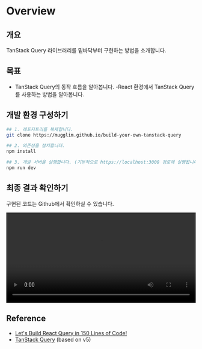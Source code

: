 # Overview

## 개요

TanStack Query 라이브러리를 밑바닥부터 구현하는 방법을 소개합니다.

## 목표

- TanStack Query의 동작 흐름을 알아봅니다.
  -React 환경에서 TanStack Query를 사용하는 방법을 알아봅니다.

## 개발 환경 구성하기

```bash
## 1. 레포지토리를 복제합니다.
git clone https://mugglim.github.io/build-your-own-tanstack-query

## 2. 의존성을 설치합니다.
npm install

## 3. 개발 서버을 실행합니다. (기본적으로 https://localhost:3000 경로에 실행됩니다.)
npm run dev
```

## 최종 결과 확인하기

구현된 코드는 Github에서 확인하실 수 있습니다.

<video width="100%" height="240" controls>
  <source src="/demo.mov" type="video/mp4">
</video>

## Reference

- [Let's Build React Query in 150 Lines of Code!](https://www.youtube.com/watch?v=9SrIirrnwk0)
- [TanStack Query](https://tanstack.com/query/latest) (based on v5)
